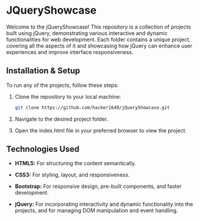 # JQueryShowcase

Welcome to the jQueryShowcase! This repository is a collection of projects built using jQuery, demonstrating various interactive and dynamic functionalities for web development. Each folder contains a unique project, covering all the aspects of it and showcasing how jQuery can enhance user experiences and improve interface responsiveness.

## Installation & Setup

To run any of the projects, follow these steps:

1. Clone the repository to your local machine:
    
    ```bash
    git clone https://github.com/hacker1649/jQueryShowcase.git
    ```

2. Navigate to the desired project folder.
3. Open the index.html file in your preferred browser to view the project.

## Technologies Used

- **HTML5:** For structuring the content semantically.

- **CSS3:** For styling, layout, and responsiveness.

- **Bootstrap:** For responsive design, pre-built components, and faster development.

- **jQuery:** For incorporating interactivity and dynamic functionality into the projects, and for managing DOM manipulation and event handling.

